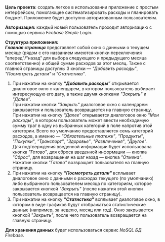 **Цель проекта:** создать легкое в использовании приложение с простым интерфейсом, помогающее систематизировать расходы и  планировать бюджет. Приложение будет доступно авторизованным пользователям.

**Авторизация:** каждый новый пользователь проходит авторизацию c помощью сервиса *Firebase Simple Login*.

**Структура приложения:**  
***Главная страница*** представляет собой окно с данными о текущем месяце (рядом с его названием  имеются кнопки переключения "вперед"/"назад" для выбора следующего и предыдущего месяца соответственно) и общей сумме расходов за этот месяц. Также с главной страницы доступны 3 кнопки — *"Добавить расходы"*, *"Посмотреть детали"* и *"Статистика"*.  
1. При нажатии на кнопку ***"Добавить расходы"*** открывается диалоговое окно с календарем, в котором пользователь выбирает интересующую его дату, а также двумя кнопками *"Закрыть"* и *"Далее"*.  
При нажатии кнопки *"Закрыть"* диалоговое окно с календарем закрывается и пользователь возвращается на главную страницу.  
При нажатии на кнопку *"Далее"* открывается диалоговое окно *"Мои расходы"*, в котором пользователь может ввести необходимую сумму трат в одну из выбранных категорий в поле напротив этой категории. Всего по умолчанию предоставляется семь категорий расходов, а именно — *"Обязательные платежи"*, *"Продукты"*, *"Покупки"*, *"Транспорт"*, *"Здоровье"*, *"Развлечения"*, *"Другое"*.  
Для подтверждения введенной информации будет использована кнопка *"Готово"*, для сброса введенной информации — кнопка *"Сброс"*, для возвращения на шаг назад  — кнопка *"Отмена"*. Нажатие кнопки *"Готово"* возвращает пользователя на главную страницу.  
2. При нажатии на кнопку ***"Посмотреть детали"*** всплывает диалоговое окно с данными о расходах текущего (по умолчанию) либо выбранного пользователем месяца по категориям, которое закрывается кнопкой *"Закрыть"* (после нажатия этой кнопки пользователь возвращается на главную страницу).  
3. При нажатии на кнопку ***"Статистика"*** всплывает диалоговое окно, в котором  в виде графиков будут отображаться статистические данные (например, за неделю, месяц или год). Окно закрывается кнопкой *"Закрыть"*, после чего пользователь возвращается на главную страницу.

**Для хранения данных** будет использоваться сервис *NoSQL БД Firebase*.